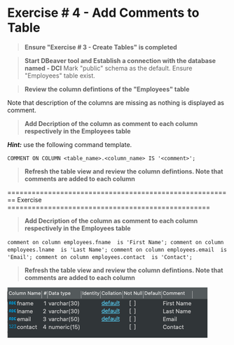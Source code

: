 # Exercise # 4 - Add Comments to Table

> **Ensure "Exercise # 3 - Create Tables" is completed**

> **Start DBeaver tool and Establish a connection with the database named - DCI**
Mark "public" schema as the default.
Ensure "Employees" table exist.

> **Review the column defintions of the "Employees" table**
 
Note that description of the columns are missing as nothing is displayed as comment.

> **Add Decription of the column as comment to each column respectively in the Employees table**

***Hint:*** use the following command template.
```
COMMENT ON COLUMN <table_name>.<column_name> IS '<comment>';
```

> **Refresh the table view and review the column defintions. Note that comments are added to each column**

======================================================== Exercise ==================================================

> **Add Decription of the column as comment to each column respectively in the Employees table**

`comment on column employees.fname  is 'First Name';
comment on column employees.lname  is 'Last Name';
comment on column employees.email  is 'Email';
comment on column employees.contact  is 'Contact';`

> **Refresh the table view and review the column defintions. Note that comments are added to each column**

![Screenshot](Comments.png)

